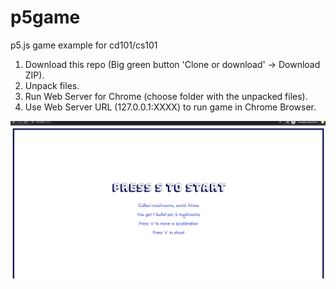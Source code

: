 # p5game
p5.js game example for cd101/cs101



1. Download this repo (Big green button 'Clone or download' -> Download ZIP).
2. Unpack files.
3. Run Web Server for Chrome (choose folder with the unpacked files).
4. Use Web Server URL (127.0.0.1:XXXX) to run game in Chrome Browser.


![p5 game](public/assets/33.gif)